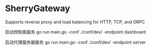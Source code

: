 # SherryGateway
Supports reverse proxy and load balancing for HTTP, TCP, and GRPC

启动控制面服务
go run main.go -conf ./conf/dev/ -endpoint dashboard

启动代理服务器服务
go run main.go -conf ./conf/dev/ -endpoint server
